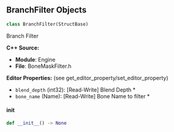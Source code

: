 ## BranchFilter Objects

```python
class BranchFilter(StructBase)
```

Branch Filter

**C++ Source:**

- **Module**: Engine
- **File**: BoneMaskFilter.h

**Editor Properties:** (see get_editor_property/set_editor_property)

- ``blend_depth`` (int32):  [Read-Write] Blend Depth *
- ``bone_name`` (Name):  [Read-Write] Bone Name to filter *

<a id="unreal.BranchFilter.__init__"></a>

#### __init__

```python
def __init__() -> None
```

<a id="unreal.PoseDriverTransform"></a>